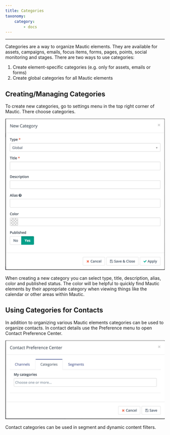 ```yaml
---
title: Categories
taxonomy:
    category:
        - docs
---
```


---------------------
Categories are a way to organize Mautic elements. They are available for assets, campaigns, emails, focus items, forms, pages, points, social monitoring and stages. There are two ways to use categories:

1. Create element-specific categories (e.g. only for assets, emails or forms)
2. Create global categories for all Mautic elements

## Creating/Managing Categories

To create new categories, go to settings menu in the top right corner of Mautic. There choose categories.

![create new category](create-new-category.jpg)

When creating a new category you can select type, title, description, alias, color and published status. The color will be helpful to quickly find Mautic elements by their appropriate category when viewing things like the calendar or other areas within Mautic.

## Using Categories for Contacts

In addition to organizing various Mautic elements categories can be used to organize contacts. In contact details use the Preference menu to open Contact Preference Center.

![assign category to contact](assign-category-to-contact.jpg)

Contact categories can be used in segment and dynamic content filters.
